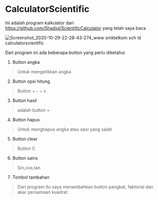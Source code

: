 # CalculatorScientific
Ini adalah program kalkulator dari 
https://github.com/Shadiul/ScientificCalculator yang telah saya baca

![Screenshot_2020-10-29-22-28-43-274_www smktelkom sch id calculatorscientific](https://user-images.githubusercontent.com/60208227/97595244-18b4f280-1a36-11eb-8eb6-b5c2885766a3.jpg)

Dari program ini ada beberapa button yang perlu diketahui
1. Button angka
> Untuk mengetikkan angka 
2. Button opsi hitung
> Button + - ÷ x 
3. Button hasil 
> adalah button = 
4. Button hapus 
> Untuk menghapus angka atau opsi yang salah
5. Button clear
> Button C
6. Button sains
> Sin,cos,tan
7. Tombol tambahan
> Dari program itu saya menambahkan button pangkat, faktorial dan akar persamaan kuadrat
